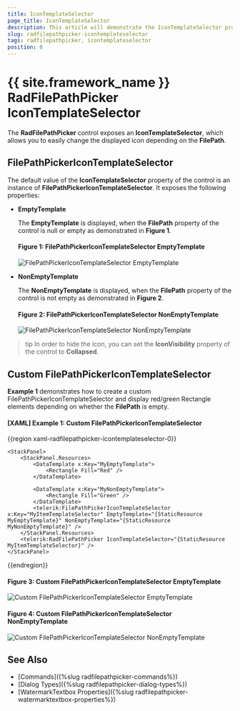 ```yaml
---
title: IconTemplateSelector
page_title: IconTemplateSelector
description: This article will demonstrate the IconTemplateSelector property of the RadFilePathPicker control.
slug: radfilepathpicker-icontemplateselector
tags: radfilepathpicker, icontemplateselector
position: 0
---
```


# {{ site.framework_name }} RadFilePathPicker IconTemplateSelector

The __RadFilePathPicker__ control exposes an __IconTemplateSelector__, which allows you to easily change the displayed icon depending on the __FilePath__.

## FilePathPickerIconTemplateSelector

The default value of the __IconTemplateSelector__ property of the control is an instance of __FilePathPickerIconTemplateSelector__. It exposes the following properties:

* __EmptyTemplate__

    The __EmptyTemplate__ is displayed, when the __FilePath__ property of the control is null or empty as demonstrated in __Figure 1__.

    #### __Figure 1: FilePathPickerIconTemplateSelector EmptyTemplate__
    ![FilePathPickerIconTemplateSelector EmptyTemplate](images/FilePathPicker_IconTemplateSelector_EmptyTemplate.png)

* __NonEmptyTemplate__

    The __NonEmptyTemplate__ is displayed, when the __FilePath__ property of the control is not empty as demonstrated in __Figure 2__.

    #### __Figure 2: FilePathPickerIconTemplateSelector NonEmptyTemplate__
    ![FilePathPickerIconTemplateSelector NonEmptyTemplate](images/FilePathPicker_IconTemplateSelector_NonEmptyTemplate.png)

>tip In order to hide the icon, you can set the __IconVisibility__ property of the control to __Collapsed__.

## Custom FilePathPickerIconTemplateSelector

__Example 1__ demonstrates how to create a custom FilePathPickerIconTemplateSelector and display red/green Rectangle elements depending on whether the __FilePath__ is empty. 

#### __[XAML] Example 1: Custom FilePathPickerIconTemplateSelector__
{{region xaml-radfilepathpicker-icontemplateselector-0}}
    
    <StackPanel>
        <StackPanel.Resources>
            <DataTemplate x:Key="MyEmptyTemplate">
                <Rectangle Fill="Red" />
            </DataTemplate>

            <DataTemplate x:Key="MyNonEmptyTemplate">
                <Rectangle Fill="Green" />
            </DataTemplate>
            <telerik:FilePathPickerIconTemplateSelector x:Key="MyItemTemplateSelector" EmptyTemplate="{StaticResource MyEmptyTemplate}" NonEmptyTemplate="{StaticResource MyNonEmptyTemplate}" />
        </StackPanel.Resources>
        <telerik:RadFilePathPicker IconTemplateSelector="{StaticResource MyItemTemplateSelector}" />
    </StackPanel>
{{endregion}}

#### __Figure 3: Custom FilePathPickerIconTemplateSelector EmptyTemplate__
![Custom FilePathPickerIconTemplateSelector EmptyTemplate](images/FilePathPicker_CustomIconTemplateSelector_EmptyTemplate.png)

#### __Figure 4: Custom FilePathPickerIconTemplateSelector NonEmptyTemplate__
![Custom FilePathPickerIconTemplateSelector NonEmptyTemplate](images/FilePathPicker_CustomIconTemplateSelector_NonEmptyTemplate.png)

## See Also 

* [Commands]({%slug radfilepathpicker-commands%})
* [Dialog Types]({%slug radfilepathpicker-dialog-types%})
* [WatermarkTextbox Properties]({%slug radfilepathpicker-watermarktextbox-properties%})